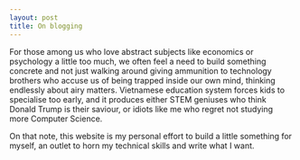 ```yaml
---
layout: post
title: On blogging
---
```


For those among us who love abstract subjects like economics or psychology a little too much, we often feel a need to build something concrete and not just walking around giving ammunition to technology brothers who accuse us of being trapped inside our own mind, thinking endlessly about airy matters. Vietnamese education system forces kids to specialise too early, and it produces either STEM geniuses who think Donald Trump is their saviour, or idiots like me who regret not studying more Computer Science.

On that note, this website is my personal effort to build a little something for myself, an outlet to horn my technical skills and write what I want.